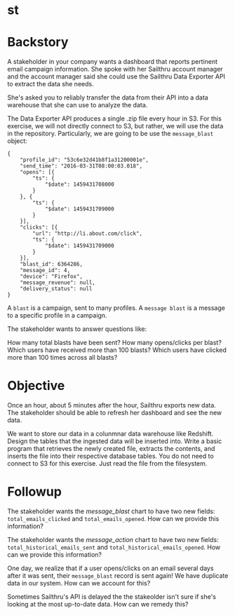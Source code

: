 # st


Backstory
===
A stakeholder in your company wants a dashboard that reports pertinent email campaign information. She spoke with her Sailthru account manager and the account manager said she could use the Sailthru Data Exporter API to extract the data she needs.

She's asked you to reliably transfer the data from their API into a data warehouse that she can use to analyze the data.

The Data Exporter API produces a single .zip file every hour in S3. For this exercise, we will not directly connect to S3, but rather, we will use the data in the repository.
Particularly, we are going to be use the `message_blast` object:

```
{
	"profile_id": "53c6e32d41b8f1a31200001e",
	"send_time": "2016-03-31T08:00:03.018",
	"opens": [{
		"ts": {
			"$date": 1459431708000
		}
	}, {
		"ts": {
			"$date": 1459431709000
		}
	}],
	"clicks": [{
		"url": "http://li.about.com/click",
		"ts": {
			"$date": 1459431709000
		}
	}],
	"blast_id": 6364286,
	"message_id": 4,
	"device": "Firefox",
	"message_revenue": null,
	"delivery_status": null
}
```

A `blast` is a campaign, sent to many profiles.
A `message blast` is a message to a specific profile in a campaign.

The stakeholder wants to answer questions like:

How many total blasts have been sent?
How many opens/clicks per blast?
Which users have received more than 100 blasts?
Which users have clicked more than 100 times across all blasts?


Objective
===
Once an hour, about 5 minutes after the hour, Sailthru exports new data. The stakeholder should be able to refresh her dashboard and see the new data.

We want to store our data in a colunmnar data warehouse like Redshift. Design the tables that the ingested data will be inserted into.
Write a basic program that retrieves the newly created file, extracts the contents, and inserts the file into their respective database tables. You do not need to connect to S3 for this exercise. Just read the file from the filesystem.


Followup
===
The stakeholder wants the *message_blast* chart to have two new fields: `total_emails_clicked` and `total_emails_opened`. How can we provide this information?

The stakeholder wants the *message_action* chart to have two new fields: `total_historical_emails_sent` and `total_historical_emails_opened`. How can we provide this information?

One day, we realize that if a user opens/clicks on an email several days after it was sent, their `message_blast` record is sent again! We have duplicate data in our system. How can we account for this?

Sometimes Sailthru's API is delayed the the stakeolder isn't sure if she's looking at the most up-to-date data. How can we remedy this?
